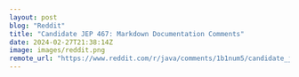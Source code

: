 ```yaml
---
layout: post
blog: "Reddit"
title: "Candidate JEP 467: Markdown Documentation Comments"
date: 2024-02-27T21:38:14Z
image: images/reddit.png
remote_url: "https://www.reddit.com/r/java/comments/1b1num5/candidate_jep_467_markdown_documentation_comments/"
---
```

